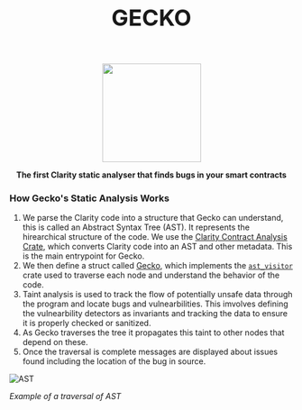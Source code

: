 <p align="center" style="font-size: 40px;">
  <strong>GECKO</strong>
</p>


<p align="center">
    <br />
    <a href="https://cyfrin.io/">
        <img src="https://github.com/Gecko-Security/Gecko-Clarity/assets/22000925/12a6650c-213d-4e86-9c6a-5f9f6e4c9778" width="175" alt=""/></a>
    <br />
</p>

<p align="center"><strong>The first Clarity static analyser that finds bugs in your smart contracts
</strong></p>




### How Gecko's Static Analysis Works
1. We parse the Clarity code into a structure that Gecko can understand, this is called an Abstract Syntax Tree (AST). It represents the hirearchical structure of the code. We use the [Clarity Contract Analysis Crate](https://docs.rs/stacks-codec/latest/stacks_codec/clarity/vm/analysis/types/struct.ContractAnalysis.html), which converts Clarity code into an AST and other metadata. This is the main entrypoint for Gecko.
2. We then define a struct called [Gecko](), which implements the [`ast_visitor`](https://doc.rust-lang.org/stable/nightly-rustc/rustc_ast/visit/trait.Visitor.html) crate used to traverse each node and understand the behavior of the code.
3. Taint analysis is used to track the flow of potentially unsafe data through the program and locate bugs and vulnearbilities. This imvolves defining the vulnearbility detectors as invariants and tracking the data to ensure it is properly checked or sanitized.
4. As Gecko traverses the tree it propagates this taint to other nodes that depend on these.
5. Once the traversal is complete messages are displayed about issues found including the location of the bug in source. 




![AST](https://github.com/Gecko-Security/Gecko-Clarity/assets/22000925/b651810b-6db5-457c-88d1-7ee5feb6dc01)

_Example of a traversal of AST_
